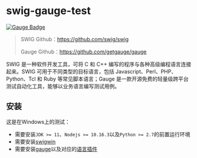 # swig-gauge-test

[![Gauge Badge](https://gauge.org/Gauge_Badge.svg)](https://gauge.org)

> SWIG Github：https://github.com/swig/swig
>
> Gauge Github：https://github.com/getgauge/gauge

SWIG 是一种软件开发工具，可将 C 和 C++ 编写的程序与各种高级编程语言连接起来。SWIG 可用于不同类型的目标语言，包括 Javascript、Perl、PHP、Python、Tcl 和 Ruby 等常见脚本语言；Gauge 是⼀款开源免费的轻量级跨平台测试⾃动化⼯具，能够以业务语⾔编写测试⽤例。

## 安装

这是在Windows上的测试：

- 需要安装`JDK >= 11`、`Nodejs >= 10.16.3`以及`Python >= 2.7`的前置运行环境
- 需要安装[swigwin](https://phoenixnap.dl.sourceforge.net/project/swig/swigwin/swigwin-4.2.0/swigwin-4.2.0.zip)
- 需要安装[gauge](https://github.com/getgauge/gauge/releases/download/v1.5.6/gauge-1.5.6-windows.x86_64.exe)以及对应的[语言插件](https://gauge.org/plugins/#language)
